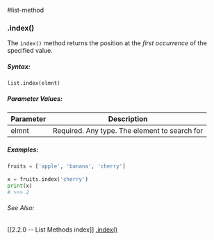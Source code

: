 #list-method 
### .index()
The `index()` method returns the position at the _first occurrence_ of the specified value.

##### Syntax:
 `list.index(elmnt)`

##### Parameter Values:
| Parameter | Description                                   |
| --------- | --------------------------------------------- |
| elmnt     | Required. Any type. The element to search for | 


##### Examples:
```python
fruits = ['apple', 'banana', 'cherry']  
  
x = fruits.index('cherry')
print(x)	
# >>> 2
```

###### See Also:
[[2.2.0 -- List Methods index]]
[.index()](https://www.w3schools.com/python/ref_list_index.asp)